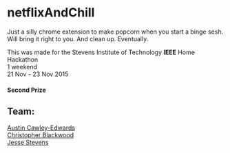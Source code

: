 # netflixAndChill
Just a silly chrome extension to make popcorn when you start a binge sesh.  
Will bring it right to you. And clean up. Eventually.

This was made for the Stevens Institute of Technology **IEEE** Home Hackathon  
1 weekend  
21 Nov - 23 Nov 2015
#### Second Prize  

## Team:  
[Austin Cawley-Edwards](https://github.com/austincawley)  
[Christopher Blackwood](https://github.com/cblackwo)  
[Jesse Stevens](https://github.com/jessedusty)  
